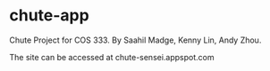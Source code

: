 chute-app
=========

Chute Project for COS 333. By Saahil Madge, Kenny Lin, Andy Zhou.

The site can be accessed at chute-sensei.appspot.com
